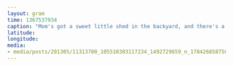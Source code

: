```yaml
---
layout: gram
time: 1367537934
caption: "Mom's got a sweet little shed in the backyard, and there's a rope swing on that tree!"
latitude: 
longitude: 
media:
- media/posts/201305/11313700_105510303117234_1492729659_n_17842685875000351.jpg
---
```

